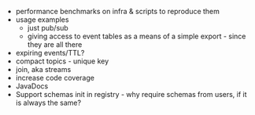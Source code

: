 * performance benchmarks on infra & scripts to reproduce them
* usage examples
    * just pub/sub
    * giving access to event tables as a means of a simple export - since they are all there
* expiring events/TTL?
* compact topics - unique key
* join, aka streams
* increase code coverage
* JavaDocs
* Support schemas init in registry - why require schemas from users, if it is always the same?
